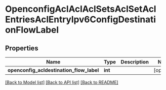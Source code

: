 # OpenconfigAclAclAclSetsAclSetAclEntriesAclEntryIpv6ConfigDestinationFlowLabel

## Properties
Name | Type | Description | Notes
------------ | ------------- | ------------- | -------------
**openconfig_acldestination_flow_label** | **int** |  | [optional] 

[[Back to Model list]](../README.md#documentation-for-models) [[Back to API list]](../README.md#documentation-for-api-endpoints) [[Back to README]](../README.md)


